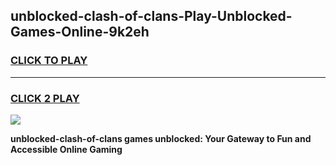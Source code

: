 
## unblocked-clash-of-clans-Play-Unblocked-Games-Online-9k2eh
<h3>
<a href="https://premium76.site?title=unblocked-clash-of-clans&ref=25A">CLICK TO PLAY</a></h3>
<hr>

<h3>
<a href="https://premium76.site?title=unblocked-clash-of-clans&ref=25A">CLICK 2 PLAY</a>
  
</h3>

<a href="https://premium76.site?title=unblocked-clash-of-clans&ref=25A"><img src="https://clearcache.store/games.png"></a>


**unblocked-clash-of-clans games unblocked: Your Gateway to Fun and Accessible Online Gaming**
